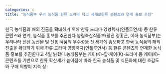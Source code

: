 ```yaml
---
categories: c
title: "농식품부 우리 농식품 한류 드라마 타고 세계로한류 콘텐츠와 연계 홍보 추진"
---
```

한국 농식품의 해외 진출을 확대하기 위해 한류 드라마·영향력자(인플루언서) 등 한류 콘텐츠와 연계, 농식품 홍보를 추진한다.농림축산식품부(장관 정황근, 이하 농식품부)는 우리나라 신선 농산물 및 전통 식품의 우수성을 전 세계에 홍보하고 한국 농식품의 해외 진출을 확대하기 위해 한류 드라마·영향력자(인플루언서) 등 한류 콘텐츠와 연계한 농식품 홍보를 추진한다고 4일 밝혔다.농식품부는 케이(K)-팝·케이(K)-드라마 등 케이(K)-콘텐츠를 기반으로 한류 확산세가 높아짐에 따라 한국 농식품 및 식문화에 대한 호감도와 구매 의향이 지속 상